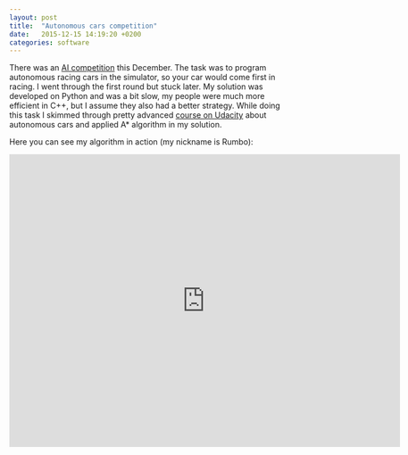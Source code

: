 ```yaml
---
layout: post
title:  "Autonomous cars competition"
date:   2015-12-15 14:19:20 +0200
categories: software
---
```


There was an <a href="http://russianaicup.ru/">AI competition</a> this December. The task was to program autonomous racing cars in the simulator, so your car would come first in racing. I went through the first round but stuck later. My solution was developed on Python and was a bit slow, my people were much more efficient in C++, but I assume they also had a better strategy. While doing this task I skimmed through pretty advanced <a href="https://www.udacity.com/course/artificial-intelligence-for-robotics--cs373">course on Udacity</a> about autonomous cars and applied A* algorithm in my solution.  

Here you can see my algorithm in action (my nickname is Rumbo):
<p align="center"><iframe width="700" height="525" src="https://www.youtube.com/embed/rXnBztmnWl8" frameborder="0" allowfullscreen></iframe></p>
